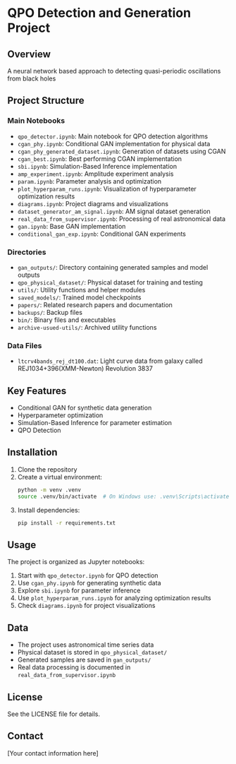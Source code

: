 # QPO Detection and Generation Project

## Overview
A neural network based approach to detecting quasi-periodic oscillations from black holes

## Project Structure
### Main Notebooks
- `qpo_detector.ipynb`: Main notebook for QPO detection algorithms
- `cgan_phy.ipynb`: Conditional GAN implementation for physical data
- `cgan_phy_generated_dataset.ipynb`: Generation of datasets using CGAN
- `cgan_best.ipynb`: Best performing CGAN implementation
- `sbi.ipynb`: Simulation-Based Inference implementation
- `amp_experiment.ipynb`: Amplitude experiment analysis
- `param.ipynb`: Parameter analysis and optimization
- `plot_hyperparam_runs.ipynb`: Visualization of hyperparameter optimization results
- `diagrams.ipynb`: Project diagrams and visualizations
- `dataset_generator_am_signal.ipynb`: AM signal dataset generation
- `real_data_from_supervisor.ipynb`: Processing of real astronomical data
- `gan.ipynb`: Base GAN implementation
- `conditional_gan_exp.ipynb`: Conditional GAN experiments

### Directories
- `gan_outputs/`: Directory containing generated samples and model outputs
- `qpo_physical_dataset/`: Physical dataset for training and testing
- `utils/`: Utility functions and helper modules
- `saved_models/`: Trained model checkpoints
- `papers/`: Related research papers and documentation
- `backups/`: Backup files
- `bin/`: Binary files and executables
- `archive-usued-utils/`: Archived utility functions

### Data Files
- `ltcrv4bands_rej_dt100.dat`: Light curve data from galaxy called REJ1034+396(XMM-Newton) Revolution 3837
  
## Key Features
- Conditional GAN for synthetic data generation
- Hyperparameter optimization
- Simulation-Based Inference for parameter estimation
- QPO Detection

## Installation
1. Clone the repository
2. Create a virtual environment:
   ```bash
   python -m venv .venv
   source .venv/bin/activate  # On Windows use: .venv\Scripts\activate
   ```
3. Install dependencies:
   ```bash
   pip install -r requirements.txt
   ```

## Usage
The project is organized as Jupyter notebooks:
1. Start with `qpo_detector.ipynb` for QPO detection
2. Use `cgan_phy.ipynb` for generating synthetic data
3. Explore `sbi.ipynb` for parameter inference
4. Use `plot_hyperparam_runs.ipynb` for analyzing optimization results
5. Check `diagrams.ipynb` for project visualizations

## Data
- The project uses astronomical time series data
- Physical dataset is stored in `qpo_physical_dataset/`
- Generated samples are saved in `gan_outputs/`
- Real data processing is documented in `real_data_from_supervisor.ipynb`

## License
See the LICENSE file for details.

## Contact
[Your contact information here]